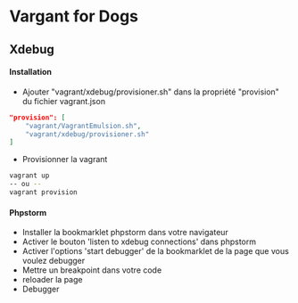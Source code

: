 # Vargant for Dogs

## Xdebug

#### Installation

* Ajouter "vagrant/xdebug/provisioner.sh" dans la propriété "provision" du fichier vagrant.json

```json
"provision": [
    "vagrant/VagrantEmulsion.sh",
    "vagrant/xdebug/provisioner.sh"
]
```

* Provisionner la vagrant

```bash
vagrant up
-- ou --
vagrant provision
```

#### Phpstorm

* Installer la bookmarklet phpstorm dans votre navigateur
* Activer le bouton 'listen to xdebug connections' dans phpstorm
* Activer l'options 'start debugger' de la bookmarklet de la page que vous voulez debugger
* Mettre un breakpoint dans votre code
* reloader la page
* Debugger
